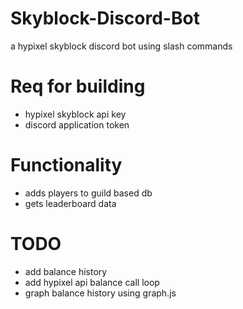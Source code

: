 # Skyblock-Discord-Bot
a hypixel skyblock discord bot using slash commands

# Req for building
- hypixel skyblock api key
- discord application token

# Functionality
- adds players to guild based db
- gets leaderboard data

# TODO
- add balance history
- add hypixel api balance call loop
- graph balance history using graph.js

